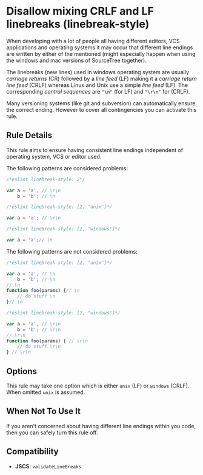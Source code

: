 # Disallow mixing CRLF and LF linebreaks (linebreak-style)

When developing with a lot of people all having different editors, VCS applications and operating systems it may occur that
different line endings are written by either of the mentioned (might especially happen when using the windows and mac versions of SourceTree together).

The linebreaks (new lines) used in windows operating system are usually _carriage returns_ (CR) followed by a _line feed_ (LF) making it a _carriage return line feed_ (CRLF)
whereas Linux and Unix use a simple _line feed_ (LF). The corresponding _control sequences_ are `"\n"` (for LF) and `"\r\n"` for (CRLF).

Many versioning systems (like git and subversion) can automatically ensure the correct ending. However to cover all contingencies you can activate this rule.

## Rule Details

This rule aims to ensure having consistent line endings independent of operating system, VCS or editor used.

The following patterns are considered problems:

```js
/*eslint linebreak-style: 2*/

var a = 'a', // \r\n
    b = 'b'; // \n
```

```js
/*eslint linebreak-style: [2, "unix"]*/

var a = 'a'; // \r\n

```

```js
/*eslint linebreak-style: [2, "windows"]*/

var a = 'a';// \n
```

The following patterns are not considered problems:

```js
/*eslint linebreak-style: [2, "unix"]*/

var a = 'a', // \n
    b = 'b'; // \n
// \n
function foo(params) {// \n
    // do stuff \n
}// \n
```

```js
/*eslint linebreak-style: [2, "windows"]*/

var a = 'a', // \r\n
    b = 'b'; // \r\n
// \r\n
function foo(params) { // \r\n
    // do stuff \r\n
} // \r\n
```

## Options

This rule may take one option which is either `unix` (LF) or `windows` (CRLF). When omitted `unix` is assumed.

## When Not To Use It

If you aren't concerned about having different line endings within you code, then you can safely turn this rule off.

## Compatibility

* **JSCS**: `validateLineBreaks`
